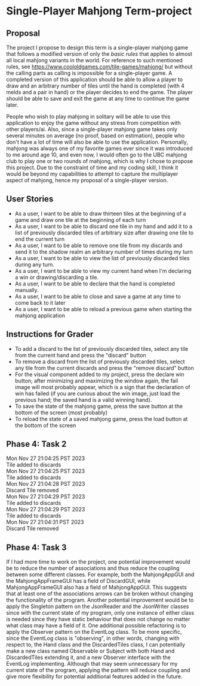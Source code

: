 # Single-Player Mahjong Term-project

## Proposal

The project I propose to design this term is a single-player mahjong game
that follows a modified version of only the *basic rules* that applies to almost all local mahjong variants 
in the world. For reference to such mentioned rules, see https://www.coololdgames.com/tile-games/mahjong/
but without the calling parts as calling is impossible for a single-player game. A completed version
of this application should be able to allow a player to draw and an arbitrary number of tiles
until the hand is completed (with 4 melds and a pair in hand) or the player decides to end the game. 
The player should be able to save and exit the game at any time to continue the game later.   

People who wish to play mahjong in solitary will be able to use this application to
enjoy the game without any stress from competition with other players/ai. Also, since a single-player
mahjong game takes only several minutes on average (no proof, based on estimation), 
people who don't have a lot of time will also be able to use the application. 
Personally, mahjong was always one of my favorite games ever since it was introduced to me 
around age 10, and even now, I would often go to the UBC
mahjong club to play one or two rounds of mahjong, which is why I chose to propose this project.
Due to the constraint of time and my coding skill, I think it would be beyond my capabilities to 
attempt to capture the multiplayer aspect of mahjong, hence my proposal of a single-player version.


## User Stories
- As a user, I want to be able to draw thirteen tiles at the beginning of a game 
and draw one tile at the beginning of each turn
- As a user, I want to be able to discard one tile in my hand and add it to a list of previously 
discarded tiles of arbitrary size after drawing one tile to end the current turn
- As a user, I want to be able to remove one tile from my discards and send it to the shadow realm 
an arbitrary number of times during my turn
- As a user, I want to be able to view the list of previously discarded tiles during any turn.
- As a user, I want to be able to view my current hand when I'm declaring a win or
drawing/discarding a tile.
- As a user, I want to be able to declare that the hand is completed manually.
- As a user, I want to be able to close and save a game at any time to come back to it later
- As a user, I want to be able to reload a previous game when starting the mahjong application

## Instructions for Grader
- To add a discard to the list of previously discarded tiles, select any tile from the current hand
and press the "discard" button
- To remove a discard from the list of previously discarded tiles, select any tile from the current
discards and press the "remove discard" button
- For the visual component added to my project, press the declare win button; after
minimizing and maximizing the window again, the fail image will most probably appear, which is a sign
that the declaration of win has failed (if you are curious about the win image, just load the previous
hand; the saved hand is a valid winning hand).
- To save the state of the mahjong game, press the save button at the bottom of the screen (most probably)
- To reload the state of a saved mahjong game, press the load button at the bottom of the screen

## Phase 4: Task 2
Mon Nov 27 21:04:25 PST 2023\
Tile added to discards\
Mon Nov 27 21:04:25 PST 2023\
Tile added to discards\
Mon Nov 27 21:04:28 PST 2023\
Discard Tile removed\
Mon Nov 27 21:04:29 PST 2023\
Tile added to discards\
Mon Nov 27 21:04:29 PST 2023\
Tile added to discards\
Mon Nov 27 21:04:31 PST 2023\
Discard Tile removed

## Phase 4: Task 3
If I had more time to work on the project, one potential improvement would be to reduce the number of associations and
thus reduce the coupling between some different classes. For example, both the MahjongAppGUI and the MahjongAppFrameGUI
has a field of DiscardGUI, while MahjongAppFrameGUI also has a field of MahjongAppGUI. This suggests that at least one
of the associations arrows can be broken without changing the functionality of the program. Another potential improvement
would be to apply the Singleton pattern on the JsonReader and the JsonWriter classes since with the current state of my
program, only one instance of either class is needed since they have static behaviour that does not change no matter 
what class may have a field of it. One additional possible refactoring is to apply the Observer pattern on the EventLog
class. To be more specific, since the EventLog class is "observing", in other words, changing with respect to, the Hand
class and the DiscardedTiles class, I can potentially make a new class named Observable or Subject with both Hand and
DiscardedTiles extending it, and a new Observer interface with the EventLog implementing. Although that may seem
unnecessary for my current state of the program, applying the pattern will reduce coupling and give more flexibility for
potential additional features added in the future. 

